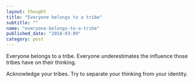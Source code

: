 ```yaml
---
layout: thought
title: "Everyone belongs to a tribe"
subtitle: ""
name: "everyone-belongs-to-a-tribe"
published_date: "2018-03-09"
category: post
---
```


Everyone belongs to a tribe. Everyone underestimates the influence those
tribes have on their thinking.

Acknowledge your tribes. Try to separate your thinking from your identity.

